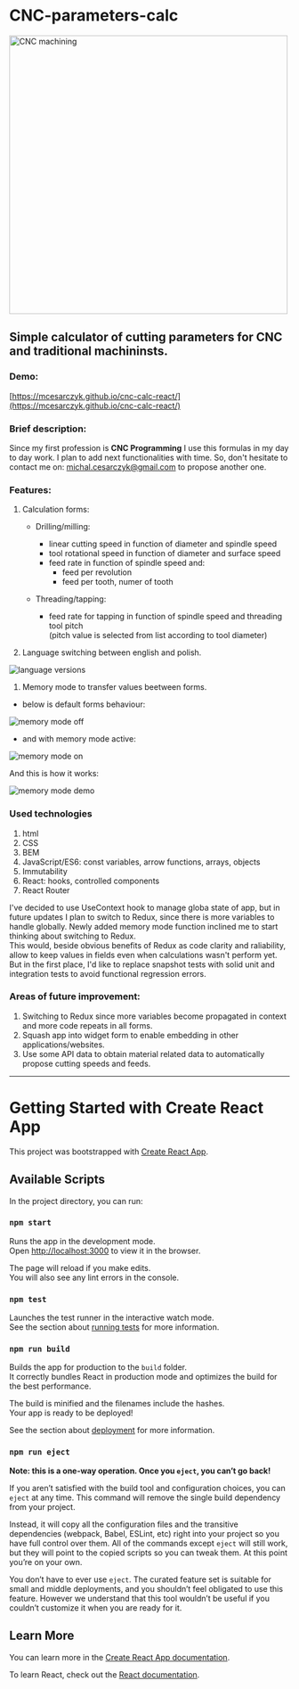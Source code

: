 # CNC-parameters-calc

<img src="%PUBLIC_URL%/../public/CNC.jpg" width="500" alt="CNC machining"/>

## Simple calculator of cutting parameters for CNC and traditional machininsts.

### Demo:

[https://mcesarczyk.github.io/cnc-calc-react/](https://mcesarczyk.github.io/cnc-calc-react/)

### Brief description:
Since my first profession is **CNC Programming** I use this formulas in my day to day work.
I plan to add next functionalities with time.
So, don't hesitate to contact me on: michal.cesarczyk@gmail.com to propose another one.

### Features:
1. Calculation forms:
   - Drilling/milling:
      - linear cutting speed in function of diameter and spindle speed
      - tool rotational speed in function of diameter and surface speed
      - feed rate in function of spindle speed and:
         - feed per revolution
         - feed per tooth, numer of tooth

    - Threading/tapping:
      - feed rate for tapping in function of spindle speed and threading tool pitch  
    (pitch value is selected from list according to tool diameter)

2. Language switching between english and polish.

![language versions](src/assets/images/language_switching.gif)

1. Memory mode to transfer values beetween forms.
- below is default forms behaviour:

![memory mode off](src/assets/images/default_bahaviour.gif)

- and with memory mode active:

![memory mode on](src/assets/images/memory_mode.gif)

And this is how it works:

![memory mode demo](src/assets/images/using_memory_mode.gif)



### Used technologies
1. html
1. CSS
1. BEM
1. JavaScript/ES6: const variables, arrow functions, arrays, objects
1. Immutability
1. React: hooks, controlled components
2. React Router

I've decided to use UseContext hook to manage globa state of app, but in future updates I plan to switch to Redux, since there is more variables to handle globally.
Newly added memory mode function inclined me to start thinking about switching to Redux.\
This would, beside obvious benefits of Redux as code clarity and raliability, allow to keep values in fields even when calculations wasn't perform yet.\
But in the first place, I'd like to replace snapshot tests with solid unit and integration tests to avoid functional regression errors.

### Areas of future improvement:
1. Switching to Redux since more variables become propagated in context and more code  repeats in all forms.
2. Squash app into widget form to enable embedding in other applications/websites.
3. Use some API data to obtain material related data to automatically propose cutting speeds and feeds.

***
# Getting Started with Create React App

This project was bootstrapped with [Create React App](https://github.com/facebook/create-react-app).

## Available Scripts

In the project directory, you can run:

### `npm start`

Runs the app in the development mode.\
Open [http://localhost:3000](http://localhost:3000) to view it in the browser.

The page will reload if you make edits.\
You will also see any lint errors in the console.

### `npm test`

Launches the test runner in the interactive watch mode.\
See the section about [running tests](https://facebook.github.io/create-react-app/docs/running-tests) for more information.

### `npm run build`

Builds the app for production to the `build` folder.\
It correctly bundles React in production mode and optimizes the build for the best performance.

The build is minified and the filenames include the hashes.\
Your app is ready to be deployed!

See the section about [deployment](https://facebook.github.io/create-react-app/docs/deployment) for more information.

### `npm run eject`

**Note: this is a one-way operation. Once you `eject`, you can’t go back!**

If you aren’t satisfied with the build tool and configuration choices, you can `eject` at any time. This command will remove the single build dependency from your project.

Instead, it will copy all the configuration files and the transitive dependencies (webpack, Babel, ESLint, etc) right into your project so you have full control over them. All of the commands except `eject` will still work, but they will point to the copied scripts so you can tweak them. At this point you’re on your own.

You don’t have to ever use `eject`. The curated feature set is suitable for small and middle deployments, and you shouldn’t feel obligated to use this feature. However we understand that this tool wouldn’t be useful if you couldn’t customize it when you are ready for it.

## Learn More

You can learn more in the [Create React App documentation](https://facebook.github.io/create-react-app/docs/getting-started).

To learn React, check out the [React documentation](https://reactjs.org/).
